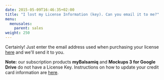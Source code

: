 ```yaml
---
date: 2015-05-09T16:46:35+02:00
title: "I lost my License Information (key). Can you email it to me?"
menu:
  menusales:
    parent: sales
weight: 250
---
```


Certainly! Just enter the email address used when purchasing your license [here](https://balsamiq.com/buy/lostkey) and we'll send it to you.

**Note:** our subscription products **myBalsamiq** and **Mockups 3 for Google Drive** do not have a License Key. Instructions on how to update your credit card information are [here](http://support.balsamiq.com/customer/portal/articles/127498).